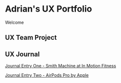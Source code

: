 # Adrian's UX Portfolio
Welcome

## UX Team Project

## UX Journal
[Journal Entry One - Smith Machine at In Motion Fitness](./Journal-One)

[Journal Entry Two - AirPods Pro by Apple](./Journal-Two)
